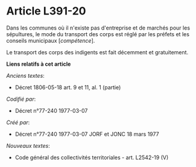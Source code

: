 # Article L391-20

Dans les communes où il n'existe pas d'entreprise et de marchés pour les sépultures, le mode du transport des corps est réglé
par les préfets et les conseils municipaux [*compétence*].

Le transport des corps des indigents est fait décemment et gratuitement.

**Liens relatifs à cet article**

_Anciens textes_:

  - Décret  1806-05-18 art. 9 et 11, al. 1 (partie)

_Codifié par_:

  - Décret n°77-240 1977-03-07

_Créé par_:

  - Décret n°77-240 1977-03-07 JORF et JONC 18 mars 1977

_Nouveaux textes_:

  - Code général des collectivités territoriales - art. L2542-19 (V)

